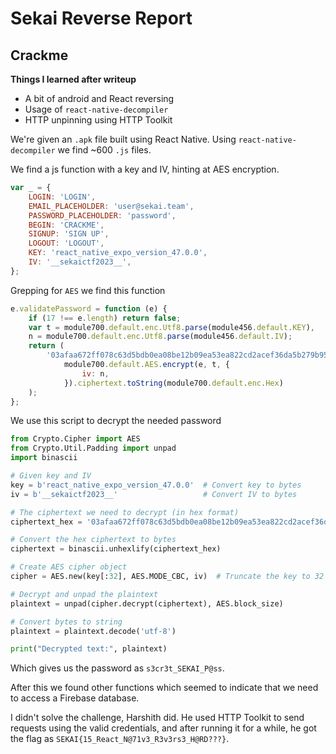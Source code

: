 # Sekai Reverse Report

## Crackme

**Things I learned after writeup**

- A bit of android and React reversing
- Usage of `react-native-decompiler`
- HTTP unpinning using HTTP Toolkit

We're given an `.apk` file built using React Native. Using `react-native-decompiler` we find ~600 `.js` files.

We find a js function with a key and IV, hinting at AES encryption.

```js
var _ = {
    LOGIN: 'LOGIN',
    EMAIL_PLACEHOLDER: 'user@sekai.team',
    PASSWORD_PLACEHOLDER: 'password',
    BEGIN: 'CRACKME',
    SIGNUP: 'SIGN UP',
    LOGOUT: 'LOGOUT',
    KEY: 'react_native_expo_version_47.0.0',
    IV: '__sekaictf2023__',
};
```

Grepping for `AES` we find this function

```js
e.validatePassword = function (e) {
    if (17 !== e.length) return false;
    var t = module700.default.enc.Utf8.parse(module456.default.KEY),
    n = module700.default.enc.Utf8.parse(module456.default.IV);
    return (
        '03afaa672ff078c63d5bdb0ea08be12b09ea53ea822cd2acef36da5b279b9524' ===
            module700.default.AES.encrypt(e, t, {
                iv: n,
            }).ciphertext.toString(module700.default.enc.Hex)
    );
};
```

We use this script to decrypt the needed password

```py
from Crypto.Cipher import AES
from Crypto.Util.Padding import unpad
import binascii

# Given key and IV
key = b'react_native_expo_version_47.0.0'  # Convert key to bytes
iv = b'__sekaictf2023__'                   # Convert IV to bytes

# The ciphertext we need to decrypt (in hex format)
ciphertext_hex = '03afaa672ff078c63d5bdb0ea08be12b09ea53ea822cd2acef36da5b279b9524'

# Convert the hex ciphertext to bytes
ciphertext = binascii.unhexlify(ciphertext_hex)

# Create AES cipher object
cipher = AES.new(key[:32], AES.MODE_CBC, iv)  # Truncate the key to 32 bytes if necessary

# Decrypt and unpad the plaintext
plaintext = unpad(cipher.decrypt(ciphertext), AES.block_size)

# Convert bytes to string
plaintext = plaintext.decode('utf-8')

print("Decrypted text:", plaintext)
```

Which gives us the password as `s3cr3t_SEKAI_P@ss`.

After this we found other functions which seemed to indicate that we need to access a Firebase database.

I didn't solve the challenge, Harshith did. He used HTTP Toolkit to send requests using the valid credentials, and after running it for a while, he got the flag as `SEKAI{15_React_N@71v3_R3v3rs3_H@RD???}`.


